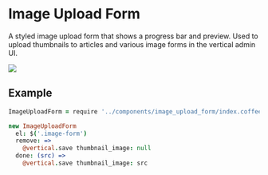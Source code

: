 # Image Upload Form

A styled image upload form that shows a progress bar and preview. Used to upload thumbnails to articles and various image forms in the vertical admin UI.

![](https://s3.amazonaws.com/f.cl.ly/items/133F1h1b1I3i3Z3W0y0K/Image%202015-05-26%20at%205.34.55%20PM.png)

## Example

````coffeescript
ImageUploadForm = require '../components/image_upload_form/index.coffee'

new ImageUploadForm
  el: $('.image-form')
  remove: =>
    @vertical.save thumbnail_image: null
  done: (src) =>
    @vertical.save thumbnail_image: src
````
